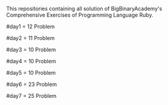 This repositories containing all solution of BigBinaryAcademy's Comprehensive Exercises of Programming Language Ruby.

#day1 = 12 Problem

#day2 = 11 Problem 

#day3 = 10 Problem

#day4 = 10 Problem

#day5 = 10 Problem

#day6 = 23 Problem

#day7 = 25 Problem
